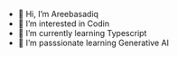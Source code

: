 - 👋 Hi, I’m Areebasadiq
- 👀 I’m interested in Codin
- 🌱 I’m currently learning Typescript
- 💞️ I’m passsionate learning Generative AI

<!---
Areebasadiq6/Areebasadiq6 is a ✨ special ✨ repository because its `README.md` (this file) appears on your GitHub profile.
You can click the Preview link to take a look at your changes.
--->
